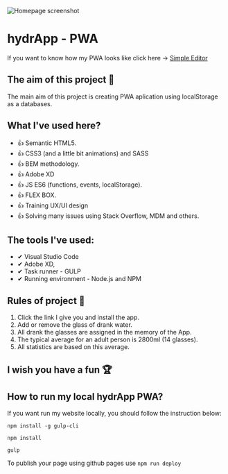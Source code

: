 ![Homepage screenshot](github/screenshot.jpg)

# hydrApp - PWA
If you want to know how my PWA looks like click here -> [Simple Editor](https://krzysztofgrudzien.github.io/hydrApp/)

## The aim of this project 🚀
The main aim of this project is creating PWA aplication using localStorage as a databases.

## What I've used here?
- 👍 Semantic HTML5.
- 👍 CSS3 (and a little bit animations) and SASS
- 👍 BEM methodology.
- 👍 Adobe XD
- 👍 JS ES6 (functions, events, localStorage).
- 👍 FLEX BOX.
- 👍 Training UX/UI design
- 👍 Solving many issues using Stack Overflow, MDM and others.

## The tools I've used:
- ✔ Visual Studio Code
- ✔ Adobe XD,
- ✔ Task runner - GULP
- ✔ Running environment - Node.js and NPM

## Rules of project 🔔 
1. Click the link I give you and install the app.
2. Add or remove the glass of drank water.
3. All drank the glasses are assigned in the memory of the App.
4. The typical average for an adult person is 2800ml (14 glasses).
5. All statistics are based on this average.

## I wish you have a fun 🏆

## How to run my local hydrApp PWA?

If you want run my website locally, you should follow the instruction below:

`npm install -g gulp-cli`

`npm install`

`gulp`

To publish your page using github pages use `npm run deploy`
